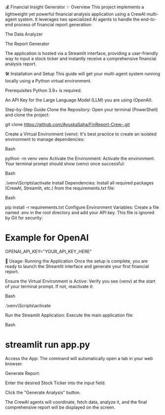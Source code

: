 💰 Financial Insight Generator
✨ Overview
This project implements a lightweight yet powerful financial analysis application using a CrewAI multi-agent system. It leverages two specialized AI agents to handle the end-to-end process of financial report generation:

The Data Analyzer

The Report Generator

The application is hosted via a Streamlit interface, providing a user-friendly way to input a stock ticker and instantly receive a comprehensive financial analysis report.

🛠️ Installation and Setup
This guide will get your multi-agent system running locally using a Python virtual environment.

Prerequisites
Python 3.9+ is required.

An API Key for the Large Language Model (LLM) you are using (OpenAI).

Step-by-Step Guide
Clone the Repository: Open your terminal (PowerShell) and clone the project:



git clone https://github.com/AyuskaSaha/FinReport-Crew-.git

Create a Virtual Environment (venv): It's best practice to create an isolated environment to manage dependencies:

Bash

python -m venv venv
Activate the Environment: Activate the environment. Your terminal prompt should show (venv) once successful:

Bash

.\venv\Scripts\activate
Install Dependencies: Install all required packages (CrewAI, Streamlit, etc.) from the requirements.txt file:

Bash

pip install -r requirements.txt
Configure Environment Variables: Create a file named .env in the root directory and add your API key. This file is ignored by Git for security:

# Example for OpenAI
OPENAI_API_KEY="YOUR_API_KEY_HERE"

🏃 Usage: Running the Application
Once the setup is complete, you are ready to launch the Streamlit interface and generate your first financial report.

Ensure the Virtual Environment is Active: Verify you see (venv) at the start of your terminal prompt. If not, reactivate it:

Bash

.\venv\Scripts\activate

Run the Streamlit Application: Execute the main application file:

Bash
# streamlit run app.py
Access the App: The command will automatically open a tab in your web browser.

Generate Report:

Enter the desired Stock Ticker into the input field.

Click the "Generate Analysis" button.

The CrewAI agents will coordinate, fetch data, analyze it, and the final comprehensive report will be displayed on the screen.


